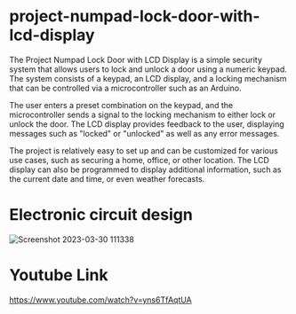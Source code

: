 # project-numpad-lock-door-with-lcd-display

The Project Numpad Lock Door with LCD Display is a simple security system that allows users to lock and unlock a door using a numeric keypad. The system consists of a keypad, an LCD display, and a locking mechanism that can be controlled via a microcontroller such as an Arduino.

The user enters a preset combination on the keypad, and the microcontroller sends a signal to the locking mechanism to either lock or unlock the door. The LCD display provides feedback to the user, displaying messages such as "locked" or "unlocked" as well as any error messages.

The project is relatively easy to set up and can be customized for various use cases, such as securing a home, office, or other location. The LCD display can also be programmed to display additional information, such as the current date and time, or even weather forecasts.

# Electronic circuit design
![Screenshot 2023-03-30 111338](https://user-images.githubusercontent.com/79251871/228727569-4290a1d1-ceae-4807-8329-f22e129c0224.jpg)

# Youtube Link
https://www.youtube.com/watch?v=yns6TfAqtUA
